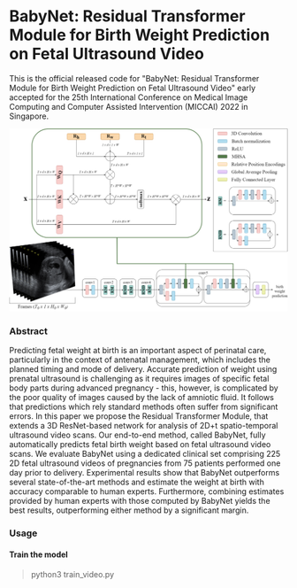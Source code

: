 # BabyNet: Residual Transformer Module for Birth Weight Prediction on Fetal Ultrasound Video

This is the official released code for "BabyNet: Residual Transformer Module for Birth Weight Prediction on Fetal
Ultrasound Video" early accepted for the 25th International Conference on Medical Image Computing and 
Computer Assisted Intervention (MICCAI) 2022 in Singapore.

![BabyNet](./images/BabyNet.png)

### Abstract

Predicting fetal weight at birth is an important aspect of perinatal care, particularly in the context of antenatal
management, which includes the planned timing and mode of delivery. Accurate prediction of weight using prenatal
ultrasound is challenging as it requires images of specific fetal body parts during advanced pregnancy - this, however,
is complicated by the poor quality of images caused by the lack of amniotic fluid. It follows that predictions which
rely standard methods often suffer from significant errors. In this paper we propose the Residual Transformer Module,
that extends a 3D ResNet-based network for analysis of 2D+t spatio-temporal ultrasound video scans. Our end-to-end
method, called BabyNet, fully automatically predicts fetal birth weight based on fetal ultrasound video scans. We
evaluate BabyNet using a dedicated clinical set comprising 225 2D fetal ultrasound videos of pregnancies from 75
patients performed one day prior to delivery. Experimental results show that BabyNet outperforms several
state-of-the-art methods and estimate the weight at birth with accuracy comparable to human experts. Furthermore,
combining estimates provided by human experts with those computed by BabyNet yields the best results, outperforming
either method by a significant margin.

### Usage

#### Train the model

> python3 train_video.py 